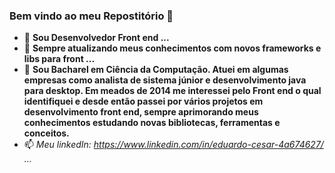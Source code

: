 ### Bem vindo ao meu Repostitório 👋



- 🔭 <b>Sou Desenvolvedor Front end ...</b>
- 🌱 <b>Sempre atualizando meus conhecimentos com novos frameworks e libs para front ...</b>
- 💬 <b>Sou Bacharel em Ciência da Computação. Atuei em algumas empresas como analista de sistema júnior e desenvolvimento java para desktop. Em meados de 2014 me          interessei pelo Front end o qual identifiquei e desde então passei por vários projetos em desenvolvimento front end, sempre aprimorando meus conhecimentos          estudando novas bibliotecas, ferramentas e conceitos.</b>
- 📫 <i>Meu linkedIn: https://www.linkedin.com/in/eduardo-cesar-4a674627/ ...</i>
 

